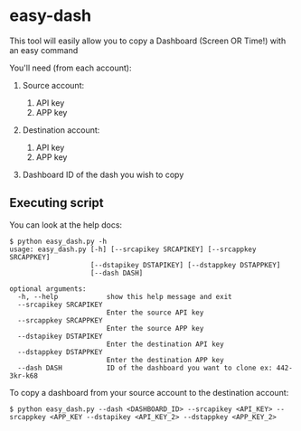 # easy-dash
This tool will easily allow you to copy a Dashboard (Screen OR Time!) with an easy command

You'll need (from each account):

1. Source account:
   1. API key
   1. APP key

2. Destination account:
   1. API key
   1. APP key

3. Dashboard ID of the dash you wish to copy

## Executing script
You can look at the help docs:
```
$ python easy_dash.py -h
usage: easy_dash.py [-h] [--srcapikey SRCAPIKEY] [--srcappkey SRCAPPKEY]
                    [--dstapikey DSTAPIKEY] [--dstappkey DSTAPPKEY]
                    [--dash DASH]

optional arguments:
  -h, --help            show this help message and exit
  --srcapikey SRCAPIKEY
                        Enter the source API key
  --srcappkey SRCAPPKEY
                        Enter the source APP key
  --dstapikey DSTAPIKEY
                        Enter the destination API key
  --dstappkey DSTAPPKEY
                        Enter the destination APP key
  --dash DASH           ID of the dashboard you want to clone ex: 442-3kr-k68
```

To copy a dashboard from your source account to the destination account:
```
$ python easy_dash.py --dash <DASHBOARD_ID> --srcapikey <API_KEY> --srcappkey <APP_KEY --dstapikey <API_KEY_2> --dstappkey <APP_KEY_2>
```
